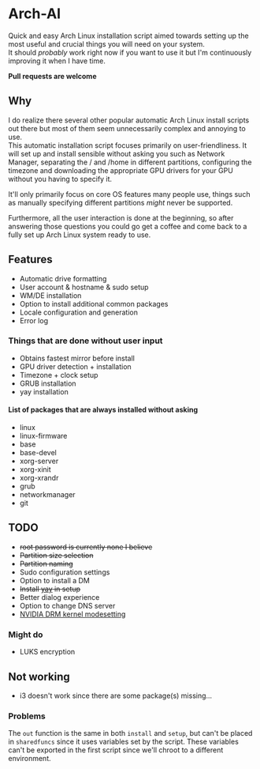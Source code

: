 # Arch-AI

Quick and easy Arch Linux installation script aimed towards setting up the most useful and crucial things you will need on your system.  
It should _probably_ work right now if you want to use it but I'm continuously improving it when I have time.

**Pull requests are welcome**

## Why

I do realize there several other popular automatic Arch Linux install scripts out there but most of them seem unnecessarily complex and annoying to use.  
This automatic installation script focuses primarily on user-friendliness. It will set up and install sensible without asking you such as Network Manager, separating the / and /home in different partitions, configuring the timezone and downloading the appropriate GPU drivers for your GPU without you having to specify it.

It'll only primarily focus on core OS features many people use, things such as manually specifying different partitions _might_ never be supported.

Furthermore, all the user interaction is done at the beginning, so after answering those questions you could go get a coffee and come back to a fully set up Arch Linux system ready to use.

## Features

- Automatic drive formatting
- User account & hostname & sudo setup
- WM/DE installation
- Option to install additional common packages
- Locale configuration and generation
- Error log

### Things that are done without user input

- Obtains fastest mirror before install
- GPU driver detection + installation
- Timezone + clock setup
- GRUB installation
- yay installation

#### List of packages that are always installed without asking

- linux
- linux-firmware
- base
- base-devel
- xorg-server
- xorg-xinit
- xorg-xrandr
- grub
- networkmanager
- git

## TODO

- ~~root password is currently none I believe~~
- ~~Partition size selection~~
- ~~Partition naming~~
- Sudo configuration settings
- Option to install a DM
- ~~Install [yay](https://github.com/Jguer/yay) in setup~~
- Better dialog experience
- Option to change DNS server
- [NVIDIA DRM kernel modesetting](https://wiki.archlinux.org/index.php/NVIDIA#DRM_kernel_mode_setting)

### Might do

- LUKS encryption

## Not working

- i3 doesn't work since there are some package(s) missing...

### Problems

The `out` function is the same in both `install` and `setup`, but can't be placed in `sharedfuncs` since it uses variables set by the script. These variables can't be exported in the first script since we'll chroot to a different environment.
